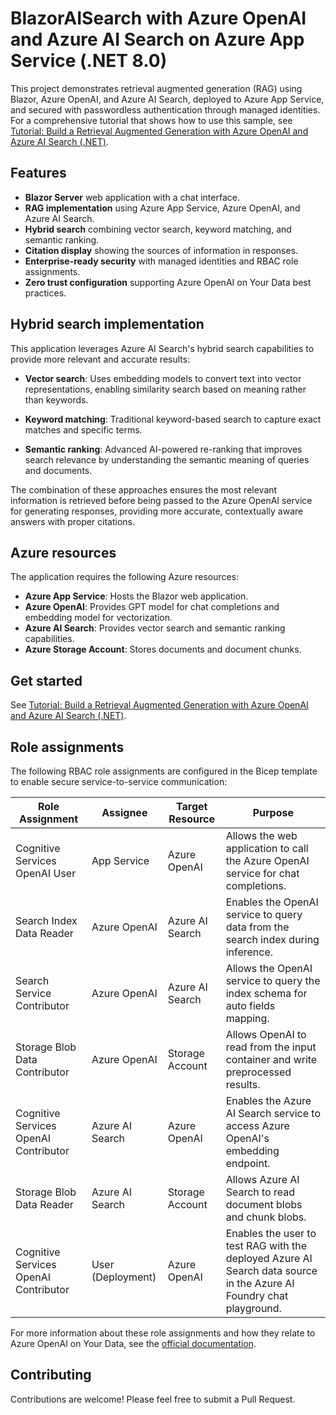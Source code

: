 # BlazorAISearch with Azure OpenAI and Azure AI Search on Azure App Service (.NET 8.0) 

This project demonstrates retrieval augmented generation (RAG) using Blazor, Azure OpenAI, and Azure AI Search, deployed to Azure App Service, and secured with passwordless authentication through managed identities. For a comprehensive tutorial that shows how to use this sample, see [Tutorial: Build a Retrieval Augmented Generation with Azure OpenAI and Azure AI Search (.NET)](https://learn.microsoft.com/azure/app-service/tutorial-ai-openai-search-dotnet).

## Features

- **Blazor Server** web application with a chat interface.
- **RAG implementation** using Azure App Service, Azure OpenAI, and Azure AI Search.
- **Hybrid search** combining vector search, keyword matching, and semantic ranking.
- **Citation display** showing the sources of information in responses.
- **Enterprise-ready security** with managed identities and RBAC role assignments.
- **Zero trust configuration** supporting Azure OpenAI on Your Data best practices.

## Hybrid search implementation

This application leverages Azure AI Search's hybrid search capabilities to provide more relevant and accurate results:

- **Vector search**: Uses embedding models to convert text into vector representations, enabling similarity search based on meaning rather than keywords.
   
- **Keyword matching**: Traditional keyword-based search to capture exact matches and specific terms.
   
- **Semantic ranking**: Advanced AI-powered re-ranking that improves search relevance by understanding the semantic meaning of queries and documents.

The combination of these approaches ensures the most relevant information is retrieved before being passed to the Azure OpenAI service for generating responses, providing more accurate, contextually aware answers with proper citations.

## Azure resources

The application requires the following Azure resources:

- **Azure App Service**: Hosts the Blazor web application.
- **Azure OpenAI**: Provides GPT model for chat completions and embedding model for vectorization.
- **Azure AI Search**: Provides vector search and semantic ranking capabilities.
- **Azure Storage Account**: Stores documents and document chunks.

## Get started

See [Tutorial: Build a Retrieval Augmented Generation with Azure OpenAI and Azure AI Search (.NET)](https://learn.microsoft.com/azure/app-service/tutorial-ai-openai-search-dotnet).

## Role assignments

The following RBAC role assignments are configured in the Bicep template to enable secure service-to-service communication:

| Role Assignment | Assignee | Target Resource | Purpose |
|-----------------|----------|----------------|---------|
| Cognitive Services OpenAI User | App Service | Azure OpenAI | Allows the web application to call the Azure OpenAI service for chat completions. |
| Search Index Data Reader | Azure OpenAI | Azure AI Search | Enables the OpenAI service to query data from the search index during inference. |
| Search Service Contributor | Azure OpenAI | Azure AI Search | Allows the OpenAI service to query the index schema for auto fields mapping. |
| Storage Blob Data Contributor | Azure OpenAI | Storage Account | Allows OpenAI to read from the input container and write preprocessed results. |
| Cognitive Services OpenAI Contributor | Azure AI Search | Azure OpenAI | Enables the Azure AI Search service to access Azure OpenAI's embedding endpoint. |
| Storage Blob Data Reader | Azure AI Search | Storage Account | Allows Azure AI Search to read document blobs and chunk blobs. |
| Cognitive Services OpenAI Contributor | User (Deployment) | Azure OpenAI | Enables the user to test RAG with the deployed Azure AI Search data source in the Azure AI Foundry chat playground. |

For more information about these role assignments and how they relate to Azure OpenAI on Your Data, see the [official documentation](https://learn.microsoft.com/en-us/azure/ai-services/openai/how-to/on-your-data-configuration#role-assignments).

## Contributing

Contributions are welcome! Please feel free to submit a Pull Request.
